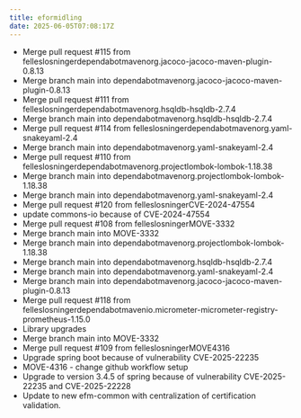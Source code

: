 ```yaml
---
title: eformidling
date: 2025-06-05T07:08:17Z
---
```

- Merge pull request #115 from felleslosningerdependabotmavenorg.jacoco-jacoco-maven-plugin-0.8.13
- Merge branch main into dependabotmavenorg.jacoco-jacoco-maven-plugin-0.8.13
- Merge pull request #111 from felleslosningerdependabotmavenorg.hsqldb-hsqldb-2.7.4
- Merge branch main into dependabotmavenorg.hsqldb-hsqldb-2.7.4
- Merge pull request #114 from felleslosningerdependabotmavenorg.yaml-snakeyaml-2.4
- Merge branch main into dependabotmavenorg.yaml-snakeyaml-2.4
- Merge pull request #110 from felleslosningerdependabotmavenorg.projectlombok-lombok-1.18.38
- Merge branch main into dependabotmavenorg.projectlombok-lombok-1.18.38
- Merge branch main into dependabotmavenorg.yaml-snakeyaml-2.4
- Merge pull request #120 from felleslosningerCVE-2024-47554
- update commons-io because of CVE-2024-47554
- Merge pull request #108 from felleslosningerMOVE-3332
- Merge branch main into MOVE-3332
- Merge branch main into dependabotmavenorg.projectlombok-lombok-1.18.38
- Merge branch main into dependabotmavenorg.hsqldb-hsqldb-2.7.4
- Merge branch main into dependabotmavenorg.yaml-snakeyaml-2.4
- Merge branch main into dependabotmavenorg.jacoco-jacoco-maven-plugin-0.8.13
- Merge pull request #118 from felleslosningerdependabotmavenio.micrometer-micrometer-registry-prometheus-1.15.0
- Library upgrades
- Merge branch main into MOVE-3332
- Merge pull request #109 from felleslosningerMOVE4316
- Upgrade spring boot because of vulnerability CVE-2025-22235
- MOVE-4316 - change github workflow setup
- Upgrade to version 3.4.5 of spring because of vulnerability CVE-2025-22235 and CVE-2025-22228
- Update to new efm-common with centralization of certification validation.

